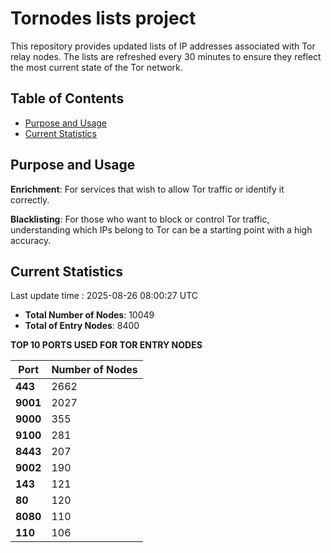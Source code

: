 # Tornodes lists project

This repository provides updated lists of IP addresses associated with Tor relay nodes. The lists are refreshed every 30 minutes to ensure they reflect the most current state of the Tor network.

## Table of Contents

- [Purpose and Usage](#purpose-and-usage)
- [Current Statistics](#current-statistics)


## Purpose and Usage

**Enrichment**: For services that wish to allow Tor traffic or identify it correctly.

**Blacklisting**: For those who want to block or control Tor traffic, understanding which IPs belong to Tor can be a starting point with a high accuracy.

## Current Statistics

Last update time : 2025-08-26 08:00:27 UTC

- **Total Number of Nodes**: 10049
- **Total of Entry Nodes**: 8400

**TOP 10 PORTS USED FOR TOR ENTRY NODES**

| **Port** | **Number of Nodes** |
|------|-----------------|
| **443**   | 2662  |
| **9001**   | 2027  |
| **9000**   | 355  |
| **9100**   | 281  |
| **8443**   | 207  |
| **9002**   | 190  |
| **143**   | 121  |
| **80**   | 120  |
| **8080**   | 110  |
| **110**   | 106  |

